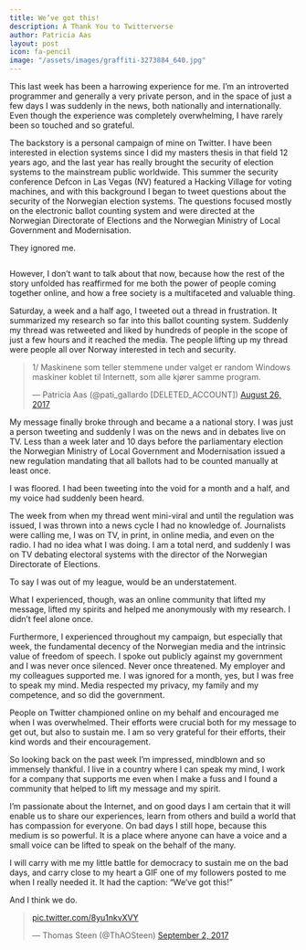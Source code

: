 ```yaml
---
title: We’ve got this!
description: A Thank You to Twitterverse
author: Patricia Aas
layout: post
icon: fa-pencil
image: "/assets/images/graffiti-3273884_640.jpg"
---
```


This last week has been a harrowing experience for me. I’m an introverted programmer and generally a very private person, and in the space of just a few days I was suddenly in the news, both nationally and internationally. Even though the experience was completely overwhelming, I have rarely been so touched and so grateful.

The backstory is a personal campaign of mine on Twitter. I have been interested in election systems since I did my masters thesis in that field 12 years ago, and the last year has really brought the security of election systems to the mainstream public worldwide. This summer the security conference Defcon in Las Vegas (NV) featured a Hacking Village for voting machines, and with this background I began to tweet questions about the security of the Norwegian election systems. The questions focused mostly on the electronic ballot counting system and were directed at the Norwegian Directorate of Elections and the Norwegian Ministry of Local Government and Modernisation.

They ignored me.

<span class="image right"><img src="{{ 'assets/images/graffiti-488883_640.jpg' | relative_url }}" alt="" /></span>

However, I don’t want to talk about that now, because how the rest of the story unfolded has reaffirmed for me both the power of people coming together online, and how a free society is a multifaceted and valuable thing.

Saturday, a week and a half ago, I tweeted out a thread in frustration. It summarized my research so far into this ballot counting system. Suddenly my thread was retweeted and liked by hundreds of people in the scope of just a few hours and it reached the media. The people lifting up my thread were people all over Norway interested in tech and security.

<blockquote class="twitter-tweet" data-lang="en"><p lang="no" dir="ltr">1/ Maskinene som teller stemmene under valget er random Windows maskiner koblet til Internett, som alle kjører samme program.</p>&mdash; Patricia Aas (@pati_gallardo [DELETED_ACCOUNT]) <a href="https://twitter.com/pati_gallardo_[DELETED_ACCOUNT]/status/901505121233903621?ref_src=twsrc%5Etfw">August 26, 2017</a></blockquote>
<script async src="https://platform.twitter.com/widgets.js" charset="utf-8"></script>

My message finally broke through and became a a national story. I was just a person tweeting and suddenly I was on the news and in debates live on TV. Less than a week later and 10 days before the parliamentary election the Norwegian Ministry of Local Government and Modernisation issued a new regulation mandating that all ballots had to be counted manually at least once.

I was floored. I had been tweeting into the void for a month and a half, and my voice had suddenly been heard.

The week from when my thread went mini-viral and until the regulation was issued, I was thrown into a news cycle I had no knowledge of. Journalists were calling me, I was on TV, in print, in online media, and even on the radio. I had no idea what I was doing. I am a total nerd, and suddenly I was on TV debating electoral systems with the director of the Norwegian Directorate of Elections.

To say I was out of my league, would be an understatement.

What I experienced, though, was an online community that lifted my message, lifted my spirits and helped me anonymously with my research. I didn’t feel alone once.

Furthermore, I experienced throughout my campaign, but especially that week, the fundamental decency of the Norwegian media and the intrinsic value of freedom of speech. I spoke out publicly against my government and I was never once silenced. Never once threatened. My employer and my colleagues supported me. I was ignored for a month, yes, but I was free to speak my mind. Media respected my privacy, my family and my competence, and so did the government.

People on Twitter championed online on my behalf and encouraged me when I was overwhelmed. Their efforts were crucial both for my message to get out, but also to sustain me. I am so very grateful for their efforts, their kind words and their encouragement.

So looking back on the past week I’m impressed, mindblown and so immensely thankful. I live in a country where I can speak my mind, I work for a company that supports me even when I make a fuss and I found a community that helped to lift my message and my spirit.

I’m passionate about the Internet, and on good days I am certain that it will enable us to share our experiences, learn from others and build a world that has compassion for everyone. On bad days I still hope, because this medium is so powerful. It is a place where anyone can have a voice and a small voice can be lifted to speak on the behalf of the many.

I will carry with me my little battle for democracy to sustain me on the bad days, and carry close to my heart a GIF one of my followers posted to me when I really needed it. It had the caption: “We’ve got this!”

And I think we do.

<blockquote class="twitter-tweet" data-lang="en"><p lang="und" dir="ltr"> <a href="https://t.co/8yu1nkvXVY">pic.twitter.com/8yu1nkvXVY</a></p>&mdash; Thomas Steen (@ThAOSteen) <a href="https://twitter.com/ThAOSteen/status/904063467392552961?ref_src=twsrc%5Etfw">September 2, 2017</a></blockquote>
<script async src="https://platform.twitter.com/widgets.js" charset="utf-8"></script>

